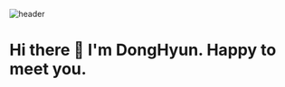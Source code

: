 ![header](https://capsule-render.vercel.app/api?type=waving&color=auto&height=200&section=header&text=Welcome%20&nbsp;to&nbsp;my&nbsp;git!&nbsp;🙌🏻&fontSize=50&animation=twinkling)


<h1 class="centered">Hi there 👋 I'm DongHyun. Happy to meet you.</h1>
